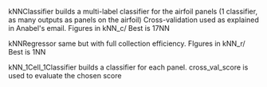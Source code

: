 kNNClassifier builds a multi-label classifier for the airfoil panels (1 classifier, as many outputs as panels on the airfoil)
Cross-validation used as explained in Anabel's email. Figures in kNN_c/
Best is 17NN

kNNRegressor same but with full collection efficiency. FIgures in kNN_r/
Best is 1NN

kNN_1Cell_1Classifier builds a classifier for each panel. cross_val_score is used to evaluate the chosen score

